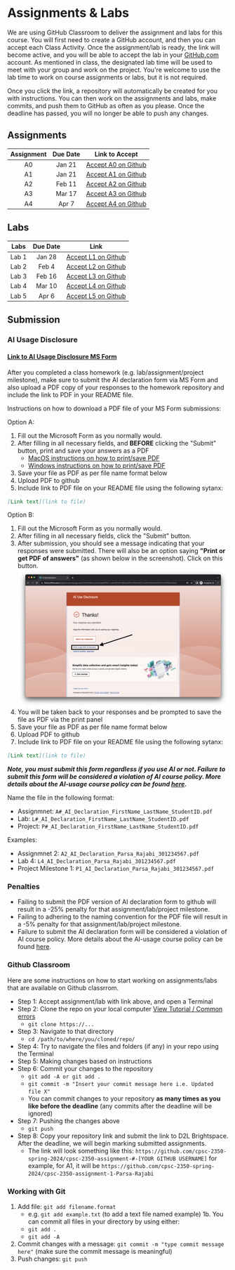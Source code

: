 # Assignments & Labs

We are using GitHub Classroom to deliver the assignment and labs for this course. You will first need to create a GitHub account, and then you can accept each Class Activity. Once the assignment/lab is ready, the link will become active, and you will be able to accept the lab in your [GitHub.com](https://github.com/) account. As mentioned in class, the designated lab time will be used to meet with your group and work on the project. You're welcome to use the lab time to work on course assignments or labs, but it is not required.

Once you click the link, a repository will automatically be created for you with instructions. You can then work on the assignments and labs, make commits, and push them to GitHub as often as you please. Once the deadline has passed, you will no longer be able to push any changes.

<!-- This the tentative schedule for all course assignments and labs, which is subject to change without notice. Please check on a regular basis for the most up-to-date schedule. -->

  ## Assignments

| Assignment | Due Date |                         Link to Accept                         |
| :--------: | :------: | :------------------------------------------------------------: |
|     A0     |  Jan 21  | [Accept A0 on Github](https://classroom.github.com/a/SllniK6S) |
|     A1     |  Jan 21  | [Accept A1 on Github](https://classroom.github.com/a/Zsbs-MYL) |
|     A2     |  Feb 11  | [Accept A2 on Github](https://classroom.github.com/a/Xn4WqJLp) |
|     A3     |  Mar 17  | [Accept A3 on Github](https://classroom.github.com/a/-T-eJvEy) |
|     A4     |  Apr 7   | [Accept A4 on Github](https://classroom.github.com/a/Sz5iNxUJ) |

## Labs

| Labs  | Due Date |                              Link                              |
| :---: | :------: | :------------------------------------------------------------: |
| Lab 1 |  Jan 28  | [Accept L1 on Github](https://classroom.github.com/a/6iAylQkt) |
| Lab 2 |  Feb 4   | [Accept L2 on Github](https://classroom.github.com/a/i3ww9s9W) |
| Lab 3 |  Feb 16  | [Accept L3 on Github](https://classroom.github.com/a/ZNmdGr5r) |
| Lab 4 |  Mar 10  | [Accept L4 on Github](https://classroom.github.com/a/36qsPI_6) |
| Lab 5 |  Apr 6   | [Accept L5 on Github](https://classroom.github.com/a/51XHea6n) |

## Submission

### AI Usage Disclosure

#### [Link to AI Usage Disclosure MS Form](https://forms.office.com/r/N8hQ3X9s5p)

After you completed a class homework (e.g. lab/assignment/project milestone), make sure to submit the AI declaration form via MS Form and also upload a PDF copy of your responses to the homework repository and include the link to PDF in your README file. 

Instructions on how to download a PDF file of your MS Form submissions:

Option A:
1. Fill out the Microsoft Form as you normally would.
2. After filling in all necessary fields, and **BEFORE** clicking the "Submit" button, print and save your answers as a PDF
   - [MacOS instructions on how to print/save PDF](https://support.apple.com/en-ca/guide/safari/ibrw1060/mac)
   - [Windows instructions on how to print/save PDF](https://www.consumerfinance.gov/consumer-tools/save-as-pdf-instructions/)
3. Save your file as PDF as per file name format below
4. Upload PDF to github
5. Include link to PDF file on your README file using the following sytanx:

```markdown
[Link text](link to file)
```

Option B:
1. Fill out the Microsoft Form as you normally would.
2. After filling in all necessary fields, click the "Submit" button.
3. After submission, you should see a message indicating that your responses were submitted. There will also be an option saying **"Print or get PDF of answers"** (as shown below in the screenshot). Click on this button.
![How to download MS Form answers](images/Download_MS_Form_answers.png)
1. You will be taken back to your responses and be prompted to save the file as PDF via the print panel
2. Save your file as PDF as per file name format below
3. Upload PDF to github
5. Include link to PDF file on your README file using the following sytanx:
   
```markdown
[Link text](link to file)
```

***Note, you must submit this form regardless if you use AI or not. Failure to submit this form will be considered a violation of AI course policy. More details about the AI-usage course policy can be found [here](https://parsa-rajabi.github.io/cpsc-2350/ai-policy).***

Name the file in the following format: 

- Assignmnet: `A#_AI_Declaration_FirstName_LastName_StudentID.pdf`
- Lab: `L#_AI_Declaration_FirstName_LastName_StudentID.pdf`
- Project: `P#_AI_Declaration_FirstName_LastName_StudentID.pdf`

Examples:

- Assignmnet 2: `A2_AI_Declaration_Parsa_Rajabi_301234567.pdf`
- Lab 4: `L4_AI_Declaration_Parsa_Rajabi_301234567.pdf`
- Project Milestone 1: `P1_AI_Declaration_Parsa_Rajabi_301234567.pdf`


### Penalties

- Failing to submit the PDF version of AI declaration form to github will result in a -25% penalty for that assignment/lab/project milestone.
- Failing to adhering to the naming convention for the PDF file will result in a -5% penalty for that assignment/lab/project milestone.
- Failure to submit the AI declaration form will be considered a violation of AI course policy. More details about the AI-usage course policy can be found [here](https://parsa-rajabi.github.io/cpsc-2350/ai-policy).
  
<!-- ### Canvas

All course content include assignments, labs etc. will need to be submitted on Canvas via the [assignment tab](https://canvas.sfu.ca/courses/79650/assignments). Not submitting on Canvas will be considered as a missed assignment/lab, which will result in a 0 grade for that assignment/lab. Follow the instructions below to understand how to use GitHub classroom. -->

### Github Classroom

Here are some instructions on how to start working on assignments/labs that are available on Github classrrom.

- Step 1: Accept assignment/lab with link above, and open a Terminal
- Step 2: Clone the repo on your local computer [View Tutorial / Common errors](https://docs.github.com/en/repositories/creating-and-managing-repositories/cloning-a-repository)
  - `git clone https://...`
- Step 3: Navigate to that directory 
  - `cd /path/to/where/you/cloned/repo/`
- Step 4: Try to navigate the files and folders (if any) in your repo using the Terminal
- Step 5: Making changes based on instructions 
- Step 6: Commit your changes to the repository 
  - `git add -A or git add .`
  - `git commit -m "Insert your commit message here i.e. Updated file X"`
  - You can commit changes to your repository **as many times as you like before the deadline** (any commits after the deadline will be ignored)
- Step 7: Pushing the changes above
  - `git push`
- Step 8: Copy your repository link and submit the link to D2L Brightspace. After the deadline, we will begin marking submitted assignments.
  - The link will look something like this: `https://github.com/cpsc-2350-spring-2024/cpsc-2350-assignment-#-[YOUR GITHUB USERNAME]` for example, for A1, it will be `https://github.com/cpsc-2350-spring-2024/cpsc-2350-assignment-1-Parsa-Rajabi`

### Working with Git

1. Add file: `git add filename.format`
    - e.g. `git add example.txt` (to add a text file named example)
    1b. You can commit all files in your directory by using either:
     - `git add .`
     - `git add -A`
2. Commit changes with a message: `git commit -m "type commit message here"` (make sure the commit message is meaningful)
3. Push changes: `git push`